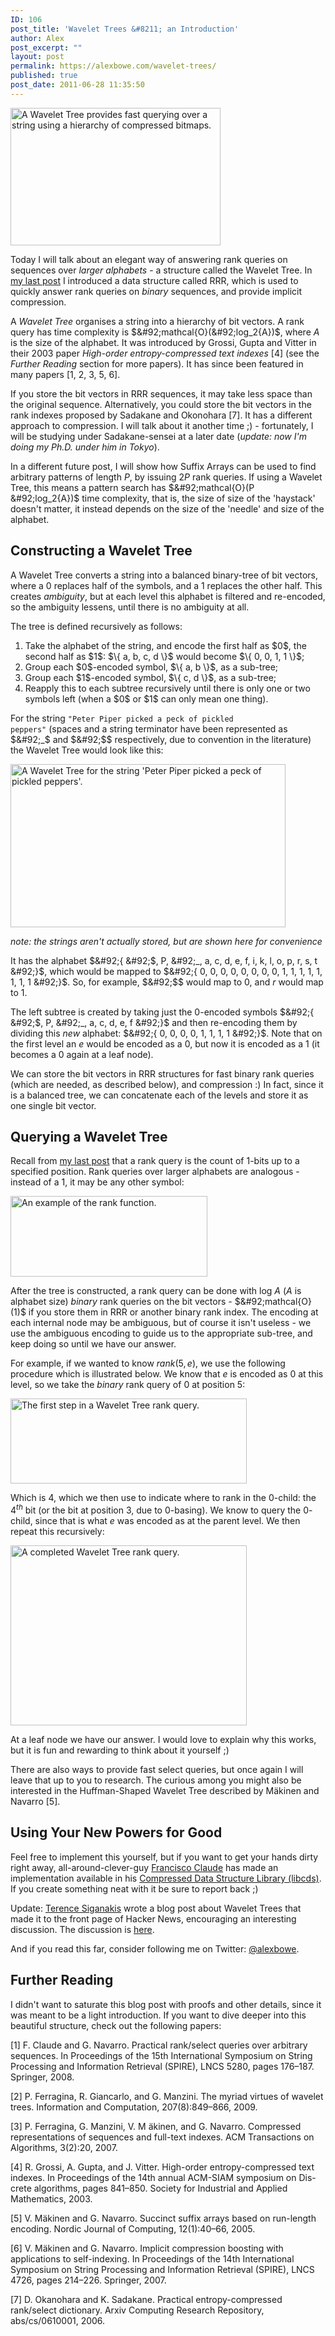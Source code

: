 ```yaml
---
ID: 106
post_title: 'Wavelet Trees &#8211; an Introduction'
author: Alex
post_excerpt: ""
layout: post
permalink: https://alexbowe.com/wavelet-trees/
published: true
post_date: 2011-06-28 11:35:50
---
```

<img src="http://alexbowe.s3.amazonaws.com/blog/overview.png" width="336" height="220" class="aligncenter" alt="A Wavelet Tree provides fast querying over a string using a hierarchy of compressed bitmaps."/>

Today I will talk about an elegant way of answering rank queries on sequences over <em>larger alphabets</em> - a structure called the Wavelet Tree. In <a href="https://alexbowe.com/yarrr-me-hearties">my last post</a> I introduced a data structure called RRR, which is used to quickly answer rank queries on <em>binary</em> sequences, and provide implicit compression.

A <em>Wavelet Tree</em> organises a string into a hierarchy of bit vectors. A rank query has time complexity is $&#92;mathcal{O}(&#92;log_2{A})$, where $A$ is the size of the alphabet. It was introduced by Grossi, Gupta and Vitter in their 2003 paper <em>High-order entropy-compressed text indexes</em> [4] (see the <em>Further Reading</em> section for more papers). It has since been featured in many papers [1, 2, 3, 5, 6].

If you store the bit vectors in RRR sequences, it may take less space than the original sequence. Alternatively, you could store the bit vectors in the rank indexes proposed by Sadakane and Okonohara [7]. It has a different approach to compression. I will talk about it another time ;) - fortunately, I will be studying under Sadakane-sensei at a later date (<em>update: now I'm doing my Ph.D. under him in Tokyo</em>).

In a different future post, I will show how Suffix Arrays can be used to find arbitrary patterns of length $P$, by issuing $2P$ rank queries.  If using a Wavelet Tree, this means a pattern search has $&#92;mathcal{O}(P &#92;log_2{A})$ time complexity, that is, the size of size of the 'haystack' doesn't matter, it instead depends on the size of the 'needle' and size of the alphabet.

<h2>Constructing a Wavelet Tree</h2>

A Wavelet Tree converts a string into a balanced binary-tree of bit vectors, where a $0$ replaces half of the symbols, and a $1$ replaces the other half. This creates <em>ambiguity</em>, but at each level this alphabet is filtered and re-encoded, so the ambiguity lessens, until there is no ambiguity at all.

The tree is defined recursively as follows:

<ol>
<li>Take the alphabet of the string, and encode the first half as $0$, the second half as $1$: $&#92;{ a, b, c, d &#92;}$ would become $&#92;{ 0, 0, 1, 1 &#92;}$;</li>
<li>Group each $0$-encoded symbol, $&#92;{ a, b &#92;}$, as a sub-tree;</li>
<li>Group each $1$-encoded symbol, $&#92;{ c, d &#92;}$, as a sub-tree;</li>
<li>Reapply this to each subtree recursively until there is only one or two symbols left (when a $0$ or $1$ can only mean one thing).</li>
</ol>

For the string <code>"Peter Piper picked a peck of pickled peppers"</code> (spaces and a string terminator have been represented as $&#92;_$ and $&#92;$$ respectively, due to convention in the literature) the Wavelet Tree would look like this:

<img src="http://alexbowe.s3.amazonaws.com/blog/binwt.png" width="440" height="261" class="aligncenter" alt="A Wavelet Tree for the string 'Peter Piper picked a peck of pickled peppers'."/>

<em>note: the strings aren't actually stored, but are shown here for convenience</em>

It has the alphabet $&#92;{ &#92;$, P, &#92;_, a, c, d, e, f, i, k, l, o, p, r, s, t &#92;}$, which would be mapped to $&#92;{ 0, 0, 0, 0, 0, 0, 0, 0, 1, 1, 1, 1, 1, 1, 1, 1 &#92;}$. So, for example, $&#92;$$ would map to $0$, and $r$ would map to $1$.

The left subtree is created by taking just the 0-encoded symbols $&#92;{ &#92;$, P, &#92;_, a, c, d, e, f &#92;}$ and then re-encoding them by dividing this <em>new</em> alphabet: $&#92;{ 0, 0, 0, 0, 1, 1, 1, 1 &#92;}$. Note that on the first level an $e$ would be encoded as a $0$, but now it is encoded as a $1$ (it becomes a $0$ again at a leaf node).

We can store the bit vectors in RRR structures for fast binary rank queries (which are needed, as described below), and compression :) In fact, since it is a balanced tree, we can concatenate each of the levels and store it as one single bit vector.

<h2>Querying a Wavelet Tree</h2>

Recall from <a href="https://alexbowe.com/yarrr-me-hearties">my last post</a> that a rank query is the count of $1$-bits up to a specified position. Rank queries over larger alphabets are analogous - instead of a $1$, it may be any other symbol:

<img src="http://alexbowe.s3.amazonaws.com/blog/rankalpha.png" width="315" height="129" class="aligncenter" alt="An example of the rank function."/>

After the tree is constructed, a rank query can be done with log $A$ ($A$ is alphabet size) <em>binary</em> rank queries on the bit vectors - $&#92;mathcal{O}(1)$ if you store them in RRR or another binary rank index. The encoding at each internal node may be ambiguous, but of course it isn't useless - we use the ambiguous encoding to guide us to the appropriate sub-tree, and keep doing so until we have our answer.

For example, if we wanted to know $rank(5, e)$, we use the following procedure which is illustrated below. We know that $e$ is encoded as $0$ at this level, so we take the <em>binary</em> rank query of $0$ at position $5$:

<img src="http://alexbowe.s3.amazonaws.com/blog/binwt-query_1.png" width="378" height="136" class="aligncenter" alt="The first step in a Wavelet Tree rank query."/>

Which is $4$, which we then use to indicate where to rank in the $0$-child: the $4^{th}$ bit (or the bit at position $3$, due to $0$-basing). We know to query the $0$-child, since that is what $e$ was encoded as at the parent level. We then repeat this recursively:

<img src="http://alexbowe.s3.amazonaws.com/blog/binwt-query.png" width="378" height="288" class="aligncenter" alt="A completed Wavelet Tree rank query."/>

At a leaf node we have our answer. I would love to explain why this works, but it is fun and rewarding to think about it yourself ;)

There are also ways to provide fast select queries, but once again I will leave that up to you to research. The curious among you might also be interested in the Huffman-Shaped Wavelet Tree described by M&auml;kinen and Navarro [5].

<h2>Using Your New Powers for Good</h2>

Feel free to implement this yourself, but if you want to get your hands dirty right away, all-around-clever-guy <a href="http://fclaude.recoded.cl">Francisco Claude</a> has made an implementation available in his <a href="http://libcds.recoded.cl">Compressed Data Structure Library (libcds)</a>. If you create something neat with it be sure to report back ;)

Update: <a href="http://siganakis.com/challenge-design-a-data-structure-thats-small">Terence Siganakis</a> wrote a blog post about Wavelet Trees that made it to the front page of Hacker News, encouraging an interesting discussion. The discussion is <a href="http://news.ycombinator.com/item?id=3650657">here</a>.

And if you read this far, consider following me on Twitter: <a href="http://www.twitter.com/alexbowe">@alexbowe</a>.

<h2>Further Reading</h2>

I didn't want to saturate this blog post with proofs and other details, since it was meant to be a light introduction. If you want to dive deeper into this beautiful structure, check out the following papers:

[1]  F. Claude and G. Navarro. Practical rank/select queries over arbitrary sequences. In Proceedings of the 15th International Symposium on String Processing and Information Retrieval (SPIRE), LNCS 5280, pages 176&ndash;187. Springer, 2008.

[2]  P. Ferragina, R. Giancarlo, and G. Manzini. The myriad virtues of wavelet trees. Information and Computation, 207(8):849&ndash;866, 2009.

[3]  P. Ferragina, G. Manzini, V. M ̈akinen, and G. Navarro. Compressed representations of sequences and full-text indexes. ACM Transactions on Algorithms, 3(2):20, 2007.

[4]  R. Grossi, A. Gupta, and J. Vitter. High-order entropy-compressed text indexes. In Proceedings of the 14th annual ACM-SIAM symposium on Dis- crete algorithms, pages 841&ndash;850. Society for Industrial and Applied Mathematics, 2003.

[5]  V. M&auml;kinen and G. Navarro. Succinct suffix arrays based on run-length encoding. Nordic Journal of Computing, 12(1):40&ndash;66, 2005.

[6]  V. M&auml;kinen and G. Navarro. Implicit compression boosting with applications to self-indexing. In Proceedings of the 14th International Symposium on String Processing and Information Retrieval (SPIRE), LNCS 4726, pages 214&ndash;226. Springer, 2007.

[7]  D. Okanohara and K. Sadakane. Practical entropy-compressed rank/select dictionary. Arxiv Computing Research Repository, abs/cs/0610001, 2006.